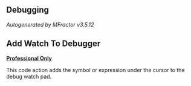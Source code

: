 ## Debugging
*Autogenerated by MFractor v3.5.12*
## Add Watch To Debugger

**[Professional Only](https://www.mfractor.com/buy?utm_source=docs&utm_medium=professional_only)**

This code action adds the symbol or expression under the cursor to the debug watch pad.


